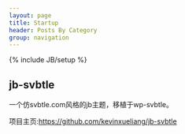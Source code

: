 ```yaml
---
layout: page
title: Startup
header: Posts By Category
group: navigation
---
```

{% include JB/setup %}

## jb-svbtle

一个仿svbtle.com风格的jb主题，移植于wp-svbtle。

项目主页:<https://github.com/kevinxueliang/jb-svbtle>
